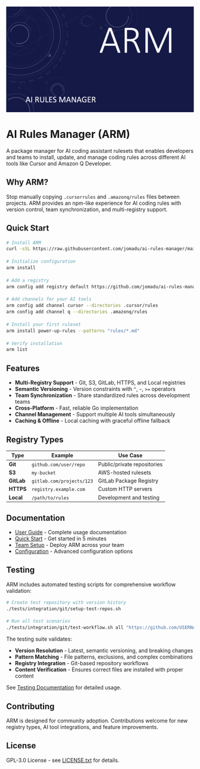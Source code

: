 ![AI Rules Manager](assets/header.png)

# AI Rules Manager (ARM)

A package manager for AI coding assistant rulesets that enables developers and teams to install, update, and manage coding rules across different AI tools like Cursor and Amazon Q Developer.

## Why ARM?

Stop manually copying `.cursorrules` and `.amazonq/rules` files between projects. ARM provides an npm-like experience for AI coding rules with version control, team synchronization, and multi-registry support.

## Quick Start

```bash
# Install ARM
curl -sSL https://raw.githubusercontent.com/jomadu/ai-rules-manager/main/scripts/install.sh | bash

# Initialize configuration
arm install

# Add a registry
arm config add registry default https://github.com/jomadu/ai-rules-manager-test-git-registry --type=git

# Add channels for your AI tools
arm config add channel cursor --directories .cursor/rules
arm config add channel q --directories .amazonq/rules

# Install your first ruleset
arm install power-up-rules --patterns "rules/*.md"

# Verify installation
arm list
```

## Features

- **Multi-Registry Support** - Git, S3, GitLab, HTTPS, and Local registries
- **Semantic Versioning** - Version constraints with `^`, `~`, `>=` operators
- **Team Synchronization** - Share standardized rules across development teams
- **Cross-Platform** - Fast, reliable Go implementation
- **Channel Management** - Support multiple AI tools simultaneously
- **Caching & Offline** - Local caching with graceful offline fallback

## Registry Types

| Type | Example | Use Case |
|------|---------|----------|
| **Git** | `github.com/user/repo` | Public/private repositories |
| **S3** | `my-bucket` | AWS-hosted rulesets |
| **GitLab** | `gitlab.com/projects/123` | GitLab Package Registry |
| **HTTPS** | `registry.example.com` | Custom HTTP servers |
| **Local** | `/path/to/rules` | Development and testing |

## Documentation

- [User Guide](docs/user/README.md) - Complete usage documentation
- [Quick Start](docs/user/quick-start.md) - Get started in 5 minutes
- [Team Setup](docs/user/team-setup.md) - Deploy ARM across your team
- [Configuration](docs/user/configuration.md) - Advanced configuration options

## Testing

ARM includes automated testing scripts for comprehensive workflow validation:

```bash
# Create test repository with version history
./tests/integration/git/setup-test-repos.sh

# Run all test scenarios
./tests/integration/git/test-workflow.sh all "https://github.com/USERNAME/ai-rules-manager-test-git-registry"
```

The testing suite validates:
- **Version Resolution** - Latest, semantic versioning, and breaking changes
- **Pattern Matching** - File patterns, exclusions, and complex combinations
- **Registry Integration** - Git-based repository workflows
- **Content Verification** - Ensures correct files are installed with proper content

See [Testing Documentation](tests/integration/git/README.md) for detailed usage.

## Contributing

ARM is designed for community adoption. Contributions welcome for new registry types, AI tool integrations, and feature improvements.

## License

GPL-3.0 License - see [LICENSE.txt](LICENSE.txt) for details.
